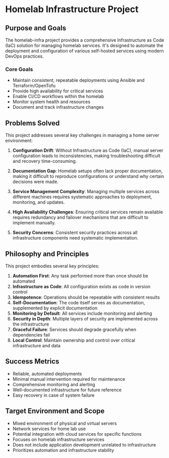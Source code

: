 # Homelab Infrastructure Project

## Purpose and Goals

The homelab-infra project provides a comprehensive Infrastructure as Code (IaC) solution for managing homelab services. It's designed to automate the deployment and configuration of various self-hosted services using modern DevOps practices.

### Core Goals

- Maintain consistent, repeatable deployments using Ansible and Terraform/OpenTofu
- Provide high availability for critical services
- Enable CI/CD workflows within the homelab
- Monitor system health and resources
- Document and track infrastructure changes

## Problems Solved

This project addresses several key challenges in managing a home server environment:

1. **Configuration Drift**: Without Infrastructure as Code (IaC), manual server configuration leads to inconsistencies, making troubleshooting difficult and recovery time-consuming.

2. **Documentation Gap**: Homelab setups often lack proper documentation, making it difficult to reproduce configurations or understand why certain decisions were made.

3. **Service Management Complexity**: Managing multiple services across different machines requires systematic approaches to deployment, monitoring, and updates.

4. **High Availability Challenges**: Ensuring critical services remain available requires redundancy and failover mechanisms that are difficult to implement manually.

5. **Security Concerns**: Consistent security practices across all infrastructure components need systematic implementation.

## Philosophy and Principles

This project embodies several key principles:

1. **Automation First**: Any task performed more than once should be automated
2. **Infrastructure as Code**: All configuration exists as code in version control
3. **Idempotence**: Operations should be repeatable with consistent results
4. **Self-Documentation**: The code itself serves as documentation, supplemented by explicit documentation
5. **Monitoring by Default**: All services include monitoring and alerting
6. **Security in Depth**: Multiple layers of security are implemented across the infrastructure
7. **Graceful Failure**: Services should degrade gracefully when dependencies fail
8. **Local Control**: Maintain ownership and control over critical infrastructure and data

## Success Metrics

- Reliable, automated deployments
- Minimal manual intervention required for maintenance
- Comprehensive monitoring and alerting
- Well-documented infrastructure for future reference
- Easy recovery in case of system failure

## Target Environment and Scope

- Mixed environment of physical and virtual servers
- Network services for home lab use
- Potential integration with cloud services for specific functions
- Focuses on homelab infrastructure services
- Does not include application development unrelated to infrastructure
- Prioritizes automation and infrastructure stability